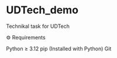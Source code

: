 # UDTech_demo
Technikal task for UDTech

⚙️ Requirements

Python ≥ 3.12
pip (Installed with Python)
Git

